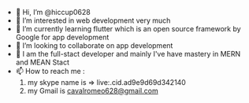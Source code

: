 - 👋 Hi, I’m @hiccup0628
- 👀 I’m interested in web development very much
- 🌱 I’m currently learning flutter which is an open source framework by Google for app development
- 💞️ I’m looking to collaborate on app development
- 💞️ I am the full-stact developer and mainly I've have mastery in MERN and MEAN Stact
- 📫 How to reach me :
  1) my skype name is => live:.cid.ad9e9d69d342140
  2) my Gmail is cavalromeo628@gmail.com

<!---
hiccup0628/hiccup0628 is a ✨ special ✨ repository because its `README.md` (this file) appears on your GitHub profile.
You can click the Preview link to take a look at your changes.
--->
